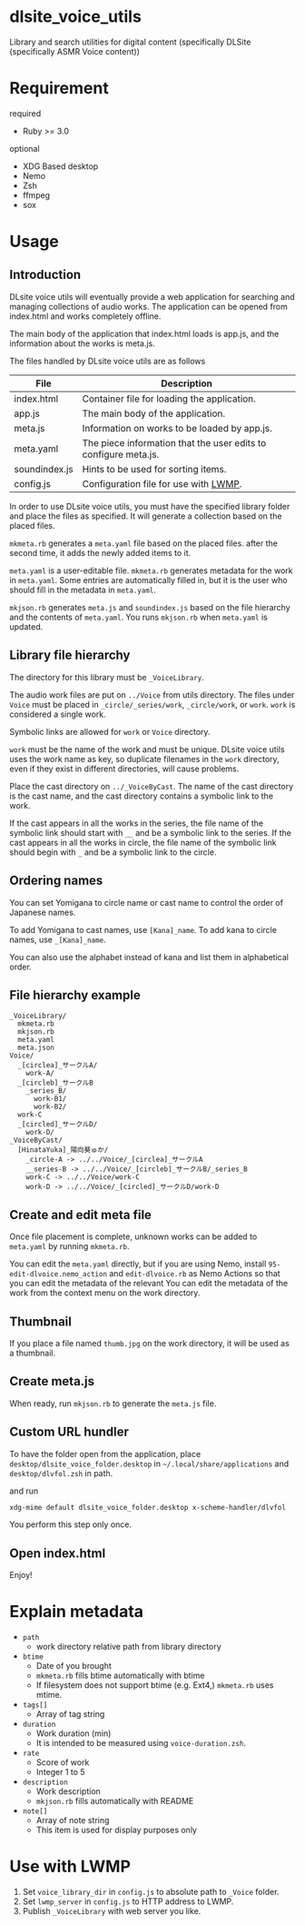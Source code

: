 # dlsite_voice_utils

Library and search utilities for digital content (specifically DLSite (specifically ASMR Voice content))

# Requirement

required

* Ruby >= 3.0

optional

* XDG Based desktop
* Nemo
* Zsh
* ffmpeg
* sox

# Usage

## Introduction

DLsite voice utils will eventually provide a web application for searching and managing collections of audio works.
The application can be opened from index.html and works completely offline.

The main body of the application that index.html loads is app.js, and the information about the works is meta.js.

The files handled by DLsite voice utils are as follows

|File|Description|
|--------|------------------------------------|
|index.html|Container file for loading the application.|
|app.js|The main body of the application.|
|meta.js|Information on works to be loaded by app.js.|
|meta.yaml|The piece information that the user edits to configure meta.js.|
|soundindex.js|Hints to be used for sorting items.|
|config.js|Configuration file for use with [LWMP](https://github.com/reasonset/localwebmediaplayer).|

In order to use DLsite voice utils, you must have the specified library folder and place the files as specified.
It will generate a collection based on the placed files.

`mkmeta.rb` generates a `meta.yaml` file based on the placed files. after the second time, it adds the newly added items to it.

`meta.yaml` is a user-editable file.
`mkmeta.rb` generates metadata for the work in `meta.yaml`. Some entries are automatically filled in, but it is the user who should fill in the metadata in `meta.yaml`.

`mkjson.rb` generates `meta.js` and `soundindex.js` based on the file hierarchy and the contents of `meta.yaml`.
You runs `mkjson.rb` when `meta.yaml` is updated.

## Library file hierarchy

The directory for this library must be `_VoiceLibrary`.

The audio work files are put on `../Voice` from utils directory.
The files under `Voice` must be placed in `_circle/_series/work`, `_circle/work`, or `work`. `work` is considered a single work.

Symbolic links are allowed for `work` or `Voice` directory.

`work` must be the name of the work and must be unique.
DLsite voice utils uses the work name as key, so duplicate filenames in the `work` directory, even if they exist in different directories, will cause problems.

Place the cast directory on `../_VoiceByCast`.
The name of the cast directory is the cast name, and the cast directory contains a symbolic link to the work.

If the cast appears in all the works in the series, the file name of the symbolic link should start with `__` and be a symbolic link to the series.
If the cast appears in all the works in circle, the file name of the symbolic link should begin with `_` and be a symbolic link to the circle.

## Ordering names

You can set Yomigana to circle name or cast name to control the order of Japanese names.

To add Yomigana to cast names, use `[Kana]_name`. To add kana to circle names, use `_[Kana]_name`.

You can also use the alphabet instead of kana and list them in alphabetical order.

## File hierarchy example

```
_VoiceLibrary/
  mkmeta.rb
  mkjson.rb
  meta.yaml
  meta.json
Voice/
  _[circlea]_サークルA/
    work-A/
  _[circleb]_サークルB
    _series_B/
      work-B1/
      work-B2/
  work-C
  _[circled]_サークルD/
    work-D/
_VoiceByCast/
  [HinataYuka]_陽向葵ゅか/
    _circle-A -> ../../Voice/_[circlea]_サークルA
    __series-B -> ../../Voice/_[circleb]_サークルB/_series_B
    work-C -> ../../Voice/work-C
    work-D -> ../../Voice/_[circled]_サークルD/work-D
```

## Create and edit meta file

Once file placement is complete, unknown works can be added to `meta.yaml` by running `mkmeta.rb`.

You can edit the `meta.yaml` directly, but if you are using Nemo, install `95-edit-dlvoice.nemo_action` and `edit-dlvoice.rb` as Nemo Actions so that you can edit the metadata of the relevant You can edit the metadata of the work from the context menu on the work directory.

## Thumbnail

If you place a file named `thumb.jpg` on the work directory, it will be used as a thumbnail.

## Create meta.js

When ready, run `mkjson.rb` to generate the `meta.js` file.

## Custom URL hundler

To have the folder open from the application, place `desktop/dlsite_voice_folder.desktop` in `~/.local/share/applications` and `desktop/dlvfol.zsh` in path.

and run

```bash
xdg-mime default dlsite_voice_folder.desktop x-scheme-handler/dlvfol
```

You perform this step only once.

## Open index.html

Enjoy!

# Explain metadata

* `path`
    * work directory relative path from library directory
* `btime`
    * Date of you brought
    * `mkmeta.rb` fills btime automatically with btime
    * If filesystem does not support btime (e.g. Ext4,) `mkmeta.rb` uses mtime.
* `tags[]`
    * Array of tag string
* `duration`
    * Work duration (min)
    * It is intended to be measured using `voice-duration.zsh`.
* `rate`
    * Score of work
    * Integer 1 to 5
* `description`
    * Work description
    * `mkjson.rb` fills automatically with README
* `note[]`
    * Array of note string
    * This item is used for display purposes only

# Use with LWMP

1. Set `voice_library_dir` in `config.js` to absolute path to `_Voice` folder.
2. Set `lwmp_server` in `config.js` to HTTP address to LWMP.
3. Publish `_VoiceLibrary` with web server you like.

